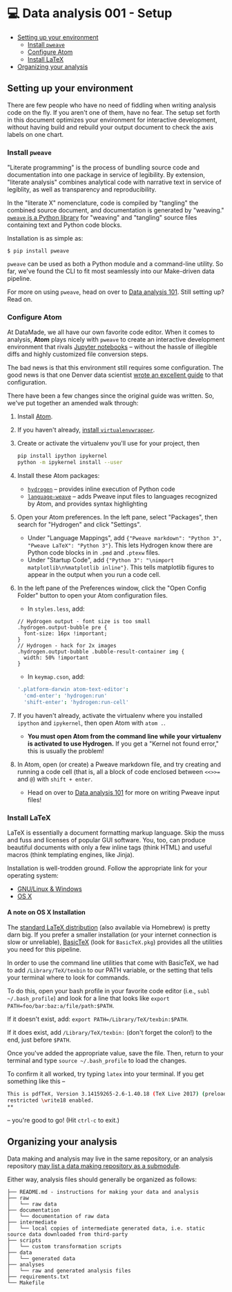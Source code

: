# 💻 Data analysis 001 - Setup

- [Setting up your environment](#setting-up-your-environment)
  - [Install `pweave`](#install-pweave)
  - [Configure Atom](#configure-atom)
  - [Install LaTeX](#install-latex)
- [Organizing your analysis](#organizing-your-analysis)

## Setting up your environment

There are few people who have no need of fiddling when writing analysis code
on the fly. If you aren't one of them, have no fear. The setup set forth in this
document optimizes your environment for interactive development, without having
build and rebuild your output document to check the axis labels on one chart.

### Install `pweave`

"Literate programming" is the process of bundling source code and documentation
into one package in service of legibility. By extension, "literate analysis"
combines analytical code with narrative text in service of legiblity, as well
as transparency and reproducibility.

In the "literate X" nomenclature, code is compiled by "tangling" the combined
source document, and documentation is generated by "weaving." [`pweave` is a
Python library](http://mpastell.com/pweave/) for "weaving" and "tangling" source
files containing text and Python code blocks.

Installation is as simple as:

```
$ pip install pweave
```

`pweave` can be used as both a Python module and a command-line utility. So far,
we've found the CLI to fit most seamlessly into our Make-driven data pipeline.

For more on using `pweave`, head on over to [Data analysis 101](/using-the-toolkit.md).
Still setting up? Read on.

### Configure Atom

At DataMade, we all have our own favorite code editor. When it comes to analysis,
**Atom** plays nicely with `pweave` to create an interactive development environment
that rivals [Jupyter notebooks](https://jupyter.org/) – without the hassle of
illegible diffs and highly customized file conversion steps.

The bad news is that this environment still requires some configuration. The
good news is that one Denver data scientist [wrote an excellent guide](http://protips.maxmasnick.com/literate-python-setup-with-pweave-and-atom)
to that configuration.

There have been a few changes since the original guide was written. So, we've
put together an amended walk through:

1. Install [Atom](http://atom.io/).
2. If you haven't already, [install `virtualenvwrapper`](https://virtualenvwrapper.readthedocs.io/en/latest/install.html#basic-installation).
3. Create or activate the virtualenv you'll use for your project, then

    ```bash
    pip install ipython ipykernel
    python -m ipykernel install --user
    ```
4. Install these Atom packages:
    - [`hydrogen`](https://atom.io/packages/Hydrogen) – provides inline execution of Python code
    - [`language-weave`](https://atom.io/packages/language-weave) – adds Pweave input files to languages recognized by Atom, and provides syntax highlighting
5. Open your Atom preferences. In the left pane, select "Packages", then search for "Hydrogen" and click "Settings".
    - Under "Language Mappings", add `{"Pweave markdown": "Python 3", "Pweave LaTeX": "Python 3"}`. This lets Hydrogen know there are Python code blocks in in `.pmd` and `.ptexw` files.
    - Under "Startup Code", add `{"Python 3": "\nimport matplotlib\n%matplotlib inline"}`. This tells matplotlib figures to appear in the output when you run a code cell.
6. In the left pane of the Preferences window, click the "Open Config Folder" button to open your Atom configuration files.
    - In `styles.less`, add:

    ```less
    // Hydrogen output - font size is too small
    .hydrogen.output-bubble pre {
      font-size: 16px !important;
    }
    // Hydrogen - hack for 2x images
    .hydrogen.output-bubble .bubble-result-container img {
      width: 50% !important
    }
    ```
    - In `keymap.cson`, add:

    ```cson
    '.platform-darwin atom-text-editor':
      'cmd-enter': 'hydrogen:run'
      'shift-enter': 'hydrogen:run-cell'
    ```

7. If you haven't already, activate the virtualenv where you installed `ipython` and `ipykernel`, then open Atom with `atom .`.
    - **You must open Atom from the command line while your virtualenv is activated to use Hydrogen.** If you get a "Kernel not found error," this is usually the problem!
8. In Atom, open (or create) a Pweave markdown file, and try creating and running a code cell (that is, all a block of code enclosed between `<<>>=` and `@`) with `shift + enter`.
    - Head on over to [Data analysis 101](/using-the-toolkit.md) for more on writing Pweave input files!


### Install LaTeX

LaTeX is essentially a document formatting markup language. Skip the muss
and fuss and licenses of popular GUI software. You, too, can produce beautiful
documents with only a few inline tags (think HTML) and useful macros (think
templating engines, like Jinja).

Installation is well-trodden ground. Follow the appropriate link for your
operating system:

- [GNU/Linux & Windows](http://www.tug.org/texlive/)
- [OS X](www.tug.org/mactex/)

#### A note on OS X Installation

The [standard LaTeX distribution](www.tug.org/mactex/) (also available via Homebrew) is pretty darn big. If you prefer a smaller installation (or your internet connection is slow or unreliable), [BasicTeX](http://www.tug.org/mactex/morepackages.html) (look for `BasicTeX.pkg`) provides all the utilities you need for this pipeline.

In order to use the command line utilities that come with BasicTeX, we had to add `/Library/TeX/texbin` to our PATH variable, or the setting that tells your terminal where to look for commands.

To do this, open your bash profile in your favorite code editor (i.e., `subl ~/.bash_profile`) and look for a line that looks like `export PATH=foo/bar:baz:a/file/path:$PATH`.

If it doesn't exist, add: `export PATH=/Library/TeX/texbin:$PATH`.

If it does exist, add `/Library/TeX/texbin:` (don't forget the colon!) to the end, just before `$PATH`.

Once you've added the appropriate value, save the file. Then, return to your terminal and type `source ~/.bash_profile` to load the changes.

To confirm it all worked, try typing `latex` into your terminal. If you get something like this –

```bash
This is pdfTeX, Version 3.14159265-2.6-1.40.18 (TeX Live 2017) (preloaded format=latex)
restricted \write18 enabled.
**
```

– you're good to go! (Hit `ctrl-c` to exit.)

## Organizing your analysis

Data making and analysis may live in the same repository, or an analysis
repository [may list a data making repository as a submodule](https://github.com/City-Bureau/chicago-lead).

Either way, analysis files should generally be organized as follows:

```
├── README.md - instructions for making your data and analysis
├── raw
│   └── raw data
├── documentation
│   └── documentation of raw data
├── intermediate
│   └── local copies of intermediate generated data, i.e. static source data downloaded from third-party
├── scripts
│   └── custom transformation scripts
├── data
│   └── generated data
├── analyses
│   └── raw and generated analysis files
├── requirements.txt
└── Makefile
```
